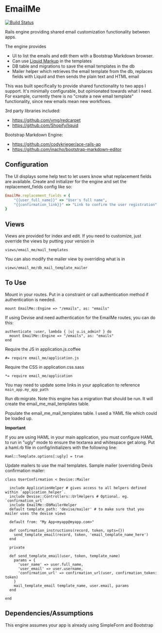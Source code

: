 # EmailMe

[![Build Status](https://travis-ci.org/devis/email-me.svg?branch=master)](https://travis-ci.org/devis/email-me)

Rails engine providing shared email customization functionality between 
apps.

The engine provides 

* UI to list the emails and edit them with a Bootstrap Markdown browser.
* Can use [Liquid Markup](http://www.liquidmarkup.org) in the templates
* DB table and migrations to save the email templates in the db
* Mailer helper which retrieves the email template from the db, replaces fields with Liquid and then sends the plain text and HTML email

This was built specifically to provide shared functionality to two apps I support.  It's minimally
configurable, but opinionated towards what I need.  For example, currently there is no "create a new
email template" functionality, since new emails mean new workflows.

3rd party libraries included:

* https://github.com/vmg/redcarpet
* https://github.com/Shopify/liquid

Bootstrap Markdown Engine:

* https://github.com/codykrieger/ace-rails-ap
* https://github.com/inacho/bootstrap-markdown-editor

## Configuration

The UI displays some help text to let users know what replacement fields are available.  Create
and initializer for the engine and set the replacement_fields config like so:

```ruby
EmailMe.replacement_fields = {
    "{{user_full_name}}" => "User's full name",
    "{{confirmation_link}}" => "Link to confirm the user registration"
}
```

## Views

Views are provided for index and edit.  If you need to customize, just override the views
by putting your version in

```
views/email_me/mail_templates
```

You can also modify the mailer view by overriding what is in

```
views/email_me/db_mail_template_mailer
```

## To Use

Mount in your routes. Put in a constraint or call authentication method if authentication is needed.

```
mount EmailMe::Engine => "/emails", as: "emails"
```

If using Devise and need authentication for the EmailMe routes, you can do this:

```
authenticate :user, lambda { |u| u.is_admin? } do
  mount EmailMe::Engine => "/emails", as: "emails"
end
```

Require the JS in application.js.coffee

```
#= require email_me/application.js
```

Require the CSS in application.css.sass

```
*= require email_me/application
```

You may need to update some links in your application to reference ```main_app.my_app_path```


Run db:migrate.  Note this engine has a migration that should be run.  It will create the email_me_mail_templates table.

Populate the email_me_mail_templates table.  I used a YAML file which could be loaded up.

**Important**

If you are using HAML in your main application, you must configure HAML to run in "ugly" mode to ensure the textarea and
whitespace get along.  Put a haml.rb file in config/initializers with the following line:

```
Haml::Template.options[:ugly] = true
```

Update mailers to use the mail templates.  Sample mailer (overriding Devis confirmation mailer:

```
class UserConfirmation < Devise::Mailer

  include ApplicationHelper # gives access to all helpers defined within `application_helper`.
  include Devise::Controllers::UrlHelpers # Optional. eg. `confirmation_url`
  include EmailMe::DbMailerHelper
  default template_path: 'devise/mailer' # to make sure that you mailer uses the devise views

  default from: "My App<myapp@myapp.com>"

  def confirmation_instructions(record, token, opts={})
    send_template_email(record, token, 'email_template_name_here')
  end

  private

  def send_template_email(user, token, template_name)
    params = {
      'user_name' => user.full_name,
      'user_email' => user.username,
      'confirmation_url' => confirmation_url(user, confirmation_token: token)
    }
    mail_template_email template_name, user.email, params
  end

end
```

## Dependencies/Assumptions

This engine assumes your app is already using SimpleForm and Bootstrap

